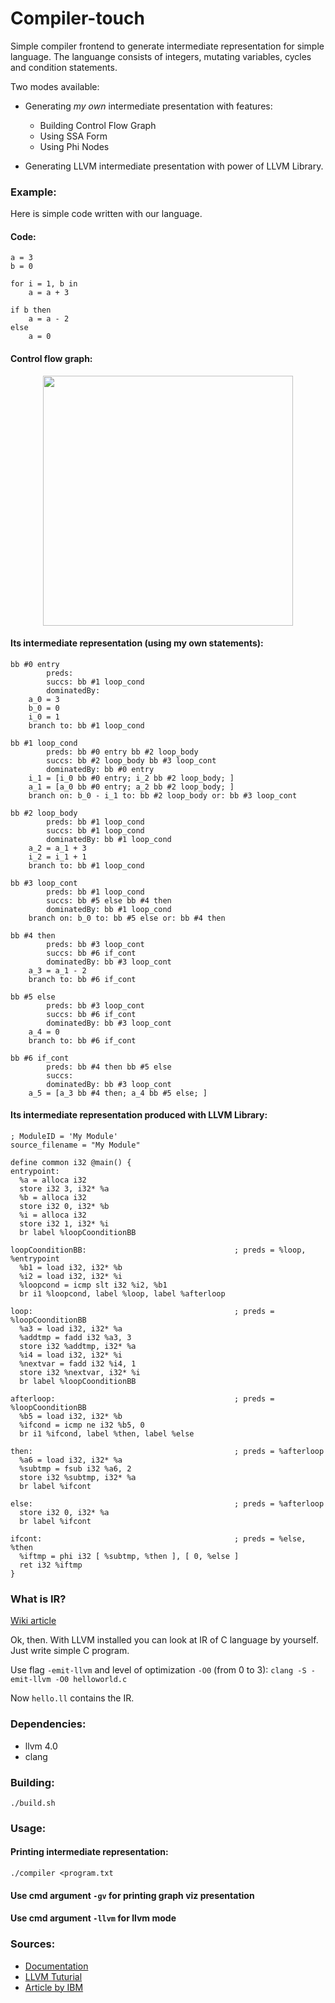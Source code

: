 # Compiler-touch

Simple compiler frontend to generate intermediate representation for simple language.
The languange consists of integers, mutating variables, cycles and condition statements.

Two modes available:

  * Generating _my own_ intermediate presentation with features:
    * Building Control Flow Graph
    * Using SSA Form    
    * Using Phi Nodes
    
  * Generating LLVM intermediate presentation with power of LLVM Library.

### Example:

Here is simple code written with our language.

#### Code:
```
a = 3
b = 0

for i = 1, b in
    a = a + 3

if b then
    a = a - 2
else
    a = 0
```

#### Control flow graph:

<div id="container" align="middle" >
    <img src="http://i.imgur.com/pKox8Zt.png" alt="" height=400px>
</div>

#### Its intermediate representation (using my own statements):

```
bb #0 entry
		preds: 
		succs: bb #1 loop_cond 
		dominatedBy: 
	a_0 = 3
	b_0 = 0
	i_0 = 1
	branch to: bb #1 loop_cond

bb #1 loop_cond
		preds: bb #0 entry bb #2 loop_body 
		succs: bb #2 loop_body bb #3 loop_cont 
		dominatedBy: bb #0 entry
	i_1 = [i_0 bb #0 entry; i_2 bb #2 loop_body; ]
	a_1 = [a_0 bb #0 entry; a_2 bb #2 loop_body; ]
	branch on: b_0 - i_1 to: bb #2 loop_body or: bb #3 loop_cont

bb #2 loop_body
		preds: bb #1 loop_cond 
		succs: bb #1 loop_cond 
		dominatedBy: bb #1 loop_cond
	a_2 = a_1 + 3
	i_2 = i_1 + 1
	branch to: bb #1 loop_cond

bb #3 loop_cont
		preds: bb #1 loop_cond 
		succs: bb #5 else bb #4 then 
		dominatedBy: bb #1 loop_cond
	branch on: b_0 to: bb #5 else or: bb #4 then

bb #4 then
		preds: bb #3 loop_cont 
		succs: bb #6 if_cont 
		dominatedBy: bb #3 loop_cont
	a_3 = a_1 - 2
	branch to: bb #6 if_cont

bb #5 else
		preds: bb #3 loop_cont 
		succs: bb #6 if_cont 
		dominatedBy: bb #3 loop_cont
	a_4 = 0
	branch to: bb #6 if_cont

bb #6 if_cont
		preds: bb #4 then bb #5 else 
		succs: 
		dominatedBy: bb #3 loop_cont
	a_5 = [a_3 bb #4 then; a_4 bb #5 else; ]
```



#### Its intermediate representation produced with LLVM Library:

```
; ModuleID = 'My Module'
source_filename = "My Module"

define common i32 @main() {
entrypoint:
  %a = alloca i32
  store i32 3, i32* %a
  %b = alloca i32
  store i32 0, i32* %b
  %i = alloca i32
  store i32 1, i32* %i
  br label %loopCoonditionBB

loopCoonditionBB:                                 ; preds = %loop, %entrypoint
  %b1 = load i32, i32* %b
  %i2 = load i32, i32* %i
  %loopcond = icmp slt i32 %i2, %b1
  br i1 %loopcond, label %loop, label %afterloop

loop:                                             ; preds = %loopCoonditionBB
  %a3 = load i32, i32* %a
  %addtmp = fadd i32 %a3, 3
  store i32 %addtmp, i32* %a
  %i4 = load i32, i32* %i
  %nextvar = fadd i32 %i4, 1
  store i32 %nextvar, i32* %i
  br label %loopCoonditionBB

afterloop:                                        ; preds = %loopCoonditionBB
  %b5 = load i32, i32* %b
  %ifcond = icmp ne i32 %b5, 0
  br i1 %ifcond, label %then, label %else

then:                                             ; preds = %afterloop
  %a6 = load i32, i32* %a
  %subtmp = fsub i32 %a6, 2
  store i32 %subtmp, i32* %a
  br label %ifcont

else:                                             ; preds = %afterloop
  store i32 0, i32* %a
  br label %ifcont

ifcont:                                           ; preds = %else, %then
  %iftmp = phi i32 [ %subtmp, %then ], [ 0, %else ]
  ret i32 %iftmp
}
```

### What is IR?
[Wiki article](https://en.wikipedia.org/wiki/Intermediate_representation)

Ok, then. With LLVM installed you can look at IR of C language by yourself. Just write simple C program.

Use flag `-emit-llvm` and level of optimization `-O0` (from 0 to 3):
`clang -S -emit-llvm -O0 helloworld.c`

Now `hello.ll` contains the IR.

### Dependencies: 
* llvm 4.0
* clang

### Building:
```
./build.sh
```

### Usage:

#### Printing intermediate representation:
```
./compiler <program.txt
```
#### Use cmd argument `-gv` for printing graph viz presentation
#### Use cmd argument `-llvm` for llvm mode

### Sources:

* [Documentation](http://llvm.org/docs/index.html)
* [LLVM Tuturial](http://llvm.org/docs/tutorial/index.html)
* [Article by IBM](https://www.ibm.com/developerworks/ru/library/os-createcompilerllvm1/)

